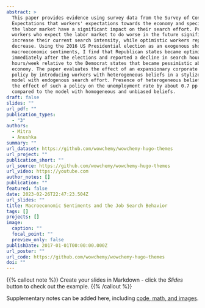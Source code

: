 ```yaml
---
abstract: >
  This paper provides evidence using survey data from the Survey of Consumer
  Expectations that workers' expectations towards the economy and specifically
  the labor market have a significant impact on their search effort. Pessimistic
  workers who expect the labor market to do worse in the future significantly
  increase their current search intensity, while optimistic workers report a
  decrease. Using the 2016 US Presidential election as an exogenous shock to
  macroeconomic sentiments, I find that Republican states became optimistic
  immediately after the elections and reported a decline in search hours by 3.75
  hours/week relative to the Democrat states that became pessimistic about the
  economy. The paper evaluates the effect of an expansionary corporate tax cut
  policy by introducing workers with heterogeneous beliefs in a stylized search
  model with endogenous search effort. Presence of heterogeneous beliefs dampens
  the effect of such a policy on the unemployment rate by about 0.7 pp as
  compared to the model with homogeneous and unbiased beliefs. 
draft: false
slides: ""
url_pdf: ""
publication_types:
  - "3"
authors:
  - Mitra
  - Anushka
summary: ""
url_dataset: https://github.com/wowchemy/wowchemy-hugo-themes
url_project: ""
publication_short: ""
url_source: https://github.com/wowchemy/wowchemy-hugo-themes
url_video: https://youtube.com
author_notes: []
publication: ""
featured: false
date: 2023-02-26T22:47:23.504Z
url_slides: ""
title: Macroeconomic Sentiments and the Job Search Behavior
tags: []
projects: []
image:
  caption: ""
  focal_point: ""
  preview_only: false
publishDate: 2017-01-01T00:00:00.000Z
url_poster: ""
url_code: https://github.com/wowchemy/wowchemy-hugo-themes
doi: ""
---
```



{{% callout note %}}
Create your slides in Markdown - click the *Slides* button to check out the example.
{{% /callout %}}

Supplementary notes can be added here, including [code, math, and images](https://wowchemy.com/docs/writing-markdown-latex/).